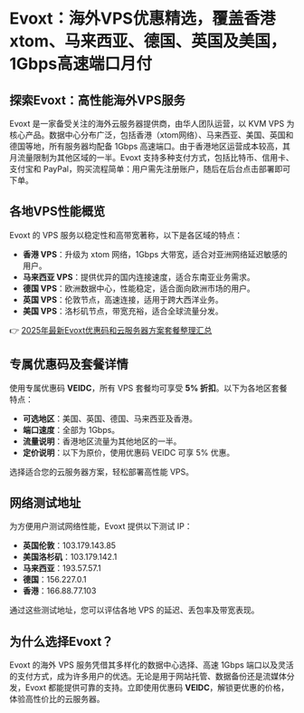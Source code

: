 # Evoxt：海外VPS优惠精选，覆盖香港xtom、马来西亚、德国、英国及美国，1Gbps高速端口月付

## 探索Evoxt：高性能海外VPS服务

Evoxt 是一家备受关注的海外云服务器提供商，由华人团队运营，以 KVM VPS 为核心产品。数据中心分布广泛，包括香港（xtom网络）、马来西亚、美国、英国和德国等地，所有服务器均配备 1Gbps 高速端口。由于香港地区运营成本较高，其月流量限制为其他区域的一半。Evoxt 支持多种支付方式，包括比特币、信用卡、支付宝和 PayPal，购买流程简单：用户需先注册账户，随后在后台点击部署即可下单。

## 各地VPS性能概览

Evoxt 的 VPS 服务以稳定性和高带宽著称，以下是各区域的特点：

- **香港 VPS**：升级为 xtom 网络，1Gbps 大带宽，适合对亚洲网络延迟敏感的用户。
- **马来西亚 VPS**：提供优异的国内连接速度，适合东南亚业务需求。
- **德国 VPS**：欧洲数据中心，性能稳定，适合面向欧洲市场的用户。
- **英国 VPS**：伦敦节点，高速连接，适用于跨大西洋业务。
- **美国 VPS**：洛杉矶节点，带宽充裕，适合全球流量分发。

👉 [2025年最新Evoxt优惠码和云服务器方案套餐整理汇总](https://bit.ly/evoxt)

## 专属优惠码及套餐详情

使用专属优惠码 **VEIDC**，所有 VPS 套餐均可享受 **5% 折扣**。以下为各地区套餐特点：

- **可选地区**：美国、英国、德国、马来西亚及香港。
- **端口速度**：全部为 1Gbps。
- **流量说明**：香港地区流量为其他地区的一半。
- **定价说明**：以下为原价，使用优惠码 VEIDC 可享 5% 优惠。

选择适合您的云服务器方案，轻松部署高性能 VPS。

## 网络测试地址

为方便用户测试网络性能，Evoxt 提供以下测试 IP：

- **英国伦敦**：103.179.143.85  
- **美国洛杉矶**：103.179.142.1  
- **马来西亚**：193.57.57.1  
- **德国**：156.227.0.1  
- **香港**：166.88.77.103  

通过这些测试地址，您可以评估各地 VPS 的延迟、丢包率及带宽表现。

## 为什么选择Evoxt？

Evoxt 的海外 VPS 服务凭借其多样化的数据中心选择、高速 1Gbps 端口以及灵活的支付方式，成为许多用户的优选。无论是用于网站托管、数据备份还是流媒体分发，Evoxt 都能提供可靠的支持。立即使用优惠码 **VEIDC**，解锁更优惠的价格，体验高性价比的云服务器。